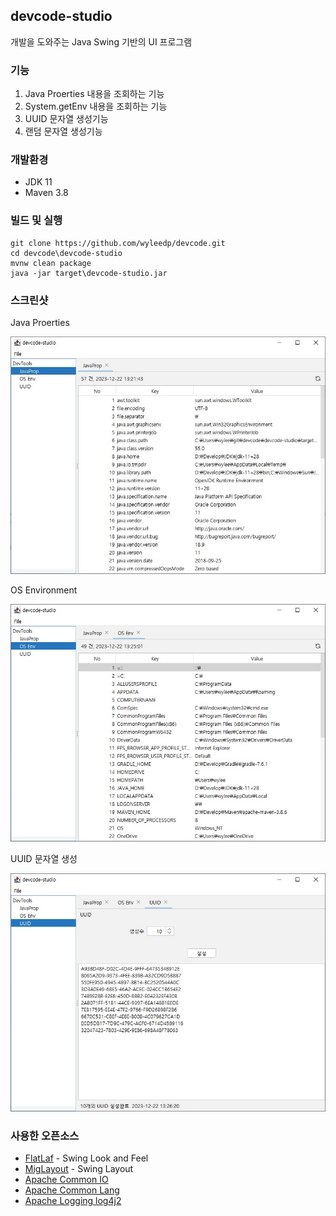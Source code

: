 ## devcode-studio
개발을 도와주는 Java Swing 기반의 UI 프로그램


### 기능
1. Java Proerties 내용을 조회하는 기능
2. System.getEnv 내용을 조회하는 기능
3. UUID 문자열 생성기능
4. 랜덤 문자열 생성기능


### 개발환경
* JDK 11
* Maven 3.8


### 빌드 및 실행
```shell
git clone https://github.com/wyleedp/devcode.git
cd devcode\devcode-studio
mvnw clean package
java -jar target\devcode-studio.jar
```


### 스크린샷
Java Proerties

![Java Properties](./doc/image/01_JavaProerties.jpg)

OS Environment

![Java Properties](./doc/image/02_OsEnvironment.jpg)

UUID 문자열 생성

![Java Properties](./doc/image/03_UUID.jpg)


### 사용한 오픈소스
* [FlatLaf](https://github.com/JFormDesigner/FlatLaf) - Swing Look and Feel
* [MigLayout](https://github.com/JFormDesigner/miglayout) - Swing Layout
* [Apache Common IO](https://github.com/apache/commons-io)
* [Apache Common Lang](https://github.com/apache/commons-lang)
* [Apache Logging log4j2](https://github.com/apache/logging-log4j2)
